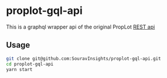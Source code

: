 # proplot-gql-api

This is a graphql wrapper api of the original PropLot [REST api](https://lil-noun-api.fly.dev/ideas)

## Usage

```sh
git clone git@github.com:SouravInsights/proplot-gql-api.git
cd proplot-gql-api
yarn start
```
